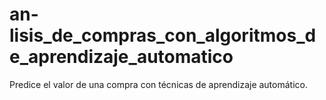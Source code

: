 # an-lisis_de_compras_con_algoritmos_de_aprendizaje_automatico
Predice el valor de una compra con técnicas de aprendizaje automático.
